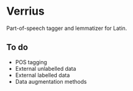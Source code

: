 # Verrius

Part-of-speech tagger and lemmatizer for Latin.

## To do
- POS tagging
- External unlabelled data
- External labelled data
- Data augmentation methods